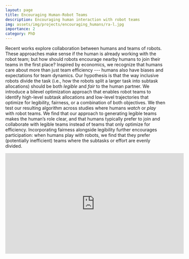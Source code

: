 ```yaml
---
layout: page
title: Encouraging Human-Robot Teams
description: Encouraging human interaction with robot teams
img: assets/img/projects/encouraging_humans/ra-l.jpg
importance: 2
category: PhD
---
```


Recent works explore collaboration between humans and teams of robots. These approaches make sense if the human is already working with the robot team; but how should robots encourage nearby humans to join their teams in the first place? Inspired by economics, we recognize that humans care about more than just team efficiency --- humans also have biases and expectations for team dynamics. Our hypothesis is that the way inclusive robots divide the task (i.e., how the robots split a larger task into subtask allocations) should be both <em>legible</em> and <em>fair</em> to the human partner. We introduce a bilevel optimization approach that enables robot teams to identify high-level subtask allocations and low-level trajectories that optimize for legibility, fairness, or a combination of both objectives. We then test our resulting algorithm across studies where humans <em>watch</em> or <em>play</em> with robot teams. We find that our approach to generating legible teams makes the human’s role clear, and that humans typically prefer to join and collaborate with legible teams instead of teams that only optimize for efficiency. Incorporating fairness alongside legibility further encourages participation: when humans play with robots, we find that they prefer (potentially inefficient) teams where the subtasks or effort are evenly divided.


<p align="center"><iframe width="560" height="315" src="https://www.youtube.com/embed/cfN7O5na3mg?rel=0" title="YouTube video player" frameborder="0" allow="accelerometer; autoplay; clipboard-write; encrypted-media; gyroscope; picture-in-picture" allowfullscreen></iframe>
</p>
